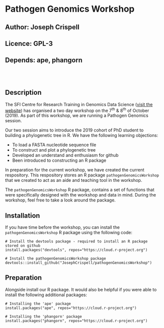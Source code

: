 # Pathogen Genomics Workshop
## Author: Joseph Crispell
## Licence: GPL-3
## Depends: ape, phangorn

<br/><br/>

## Description

The SFI Centre for Research Training in Genomics Data Science ([visit the website](https://genomicsdatascience.ie/)) has organised a two day workshop on the 7<sup>th</sup> & 8<sup>th</sup> of October (2019). As part of this workshop, we are running a Pathogen Genomics session.

Our two session aims to introduce the 2019 cohort of PhD student to building a phylogenetic tree in R. We have the following learning objections:

- To load a FASTA nucleotide sequence file
- To construct and plot a phylogenetic tree
- Developed an understand and enthusiasm for github
- Been introduced to constructing an R package

In preparation for the current workshop, we have created the current respository. This respository stores an R package `pathogenGenomicsWorkshop` that we created to act as an aide and teaching tool in the workshop.

The `pathogenGenomicsWorkshop` R package, contains a set of functions that were specifically designed with the workshop and data in mind. During the workshop, feel free to take a look around the package.

## Installation

If you have time before the workshop, you can install the `pathogenGenomicsWorkshop` R package using the following code:
```
# Install the devtools package - required to install an R package stored on github
install.packages("devtools", repos="https://cloud.r-project.org")

# Install the pathogenGenomicsWorkshop package
devtools::install_github("JosephCrispell/pathogenGenomicsWorkshop")
```

## Preparation

Alongside install our R package. It would also be helpful if you were able to install the following additional packages:
```
# Installing the 'ape' package
install.packages("ape", repos="https://cloud.r-project.org")

# Installing the 'phangorn' package
install.packages("phangorn", repos="https://cloud.r-project.org")
```
